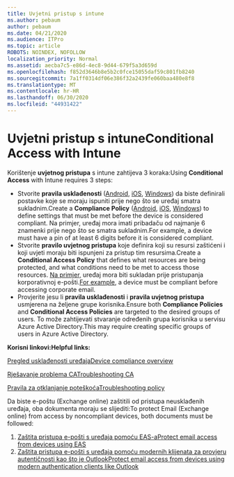 ```yaml
---
title: Uvjetni pristup s intune
ms.author: pebaum
author: pebaum
ms.date: 04/21/2020
ms.audience: ITPro
ms.topic: article
ROBOTS: NOINDEX, NOFOLLOW
localization_priority: Normal
ms.assetid: aecba7c5-e86d-4ec8-9d44-679f5a3d659d
ms.openlocfilehash: f852d3646b8e5b2c0fce15055daf59c801fb8240
ms.sourcegitcommit: 7a1ff0314df06e386f32a2439fe060baa480e8f8
ms.translationtype: MT
ms.contentlocale: hr-HR
ms.lasthandoff: 06/30/2020
ms.locfileid: "44931422"
---
```

# <a name="conditional-access-with-intune"></a><span data-ttu-id="da4b3-102">Uvjetni pristup s intune</span><span class="sxs-lookup"><span data-stu-id="da4b3-102">Conditional Access with Intune</span></span>

<span data-ttu-id="da4b3-103">Korištenje **uvjetnog pristupa** s intune zahtijeva 3 koraka:</span><span class="sxs-lookup"><span data-stu-id="da4b3-103">Using  **Conditional Access**  with Intune requires 3 steps:</span></span>

- <span data-ttu-id="da4b3-104">Stvorite **pravila usklađenosti** ([Android](https://docs.microsoft.com/intune/compliance-policy-create-android), [iOS](https://docs.microsoft.com/intune/compliance-policy-create-ios), [Windows](https://docs.microsoft.com//intune/compliance-policy-create-windows)) da biste definirali postavke koje se moraju ispuniti prije nego što se uređaj smatra sukladnim.</span><span class="sxs-lookup"><span data-stu-id="da4b3-104">Create a  **Compliance Policy**  ([Android](https://docs.microsoft.com/intune/compliance-policy-create-android),  [iOS](https://docs.microsoft.com/intune/compliance-policy-create-ios),  [Windows](https://docs.microsoft.com//intune/compliance-policy-create-windows)) to define settings that must be met before the device is considered compliant.</span></span> <span data-ttu-id="da4b3-105">Na primjer, uređaj mora imati pribadaču od najmanje 6 znamenki prije nego što se smatra sukladnim.</span><span class="sxs-lookup"><span data-stu-id="da4b3-105">For example, a device must have a pin of at least 6 digits before it is considered compliant.</span></span>
- <span data-ttu-id="da4b3-106">Stvorite **pravilo uvjetnog pristupa** koje definira koji su resursi zaštićeni i koji uvjeti moraju biti ispunjeni za pristup tim resursima.</span><span class="sxs-lookup"><span data-stu-id="da4b3-106">Create a **Conditional Access Policy**  that defines what resources are being protected, and what conditions need to be met to access those resources.</span></span>  <span data-ttu-id="da4b3-107">[Na primjer,](https://docs.microsoft.com/intune/tutorial-protect-email-on-unmanaged-devices#create-conditional-access-policies) uređaj mora biti sukladan prije pristupanja korporativnoj e-pošti.</span><span class="sxs-lookup"><span data-stu-id="da4b3-107">[For example,](https://docs.microsoft.com/intune/tutorial-protect-email-on-unmanaged-devices#create-conditional-access-policies)  a device must be compliant before accessing corporate email.</span></span>
- <span data-ttu-id="da4b3-108">Provjerite jesu li **pravila usklađenosti** i **pravila uvjetnog pristupa** usmjerena na željene grupe korisnika.</span><span class="sxs-lookup"><span data-stu-id="da4b3-108">Ensure both **Compliance Policies**  and  **Conditional Access Policies**  are targeted to the desired groups of users.</span></span> <span data-ttu-id="da4b3-109">To može zahtijevati stvaranje određenih grupa korisnika u servisu Azure Active Directory.</span><span class="sxs-lookup"><span data-stu-id="da4b3-109">This may require creating specific groups of users in Azure Active Directory.</span></span>

<span data-ttu-id="da4b3-110">**Korisni linkovi:**</span><span class="sxs-lookup"><span data-stu-id="da4b3-110">**Helpful links:**</span></span>

[<span data-ttu-id="da4b3-111">Pregled usklađenosti uređaja</span><span class="sxs-lookup"><span data-stu-id="da4b3-111">Device compliance overview</span></span>](https://docs.microsoft.com/intune/device-compliance-get-started)

[<span data-ttu-id="da4b3-112">Rješavanje problema CA</span><span class="sxs-lookup"><span data-stu-id="da4b3-112">Troubleshooting CA</span></span>](https://docs.microsoft.com/intune/troubleshoot-conditional-access)

[<span data-ttu-id="da4b3-113">Pravila za otklanjanje poteškoća</span><span class="sxs-lookup"><span data-stu-id="da4b3-113">Troubleshooting policy</span></span>](https://docs.microsoft.com/intune/troubleshoot-policies-in-microsoft-intune)

<span data-ttu-id="da4b3-114">Da biste e-poštu (Exchange online) zaštitili od pristupa neusklađenih uređaja, oba dokumenta moraju se slijediti:</span><span class="sxs-lookup"><span data-stu-id="da4b3-114">To protect Email (Exchange online) from access by noncompliant devices, both documents must be followed:</span></span>

1. [<span data-ttu-id="da4b3-115">Zaštita pristupa e-pošti s uređaja pomoću EAS-a</span><span class="sxs-lookup"><span data-stu-id="da4b3-115">Protect email access from devices using EAS</span></span>](https://docs.microsoft.com/intune/tutorial-protect-email-on-unmanaged-devices)
2. [<span data-ttu-id="da4b3-116">Zaštita pristupa e-pošti s uređaja pomoću modernih klijenata za provjeru autentičnosti kao što je Outlook</span><span class="sxs-lookup"><span data-stu-id="da4b3-116">Protect email access from devices using modern authentication clients like Outlook</span></span>](https://docs.microsoft.com/intune/tutorial-protect-email-on-enrolled-devices)